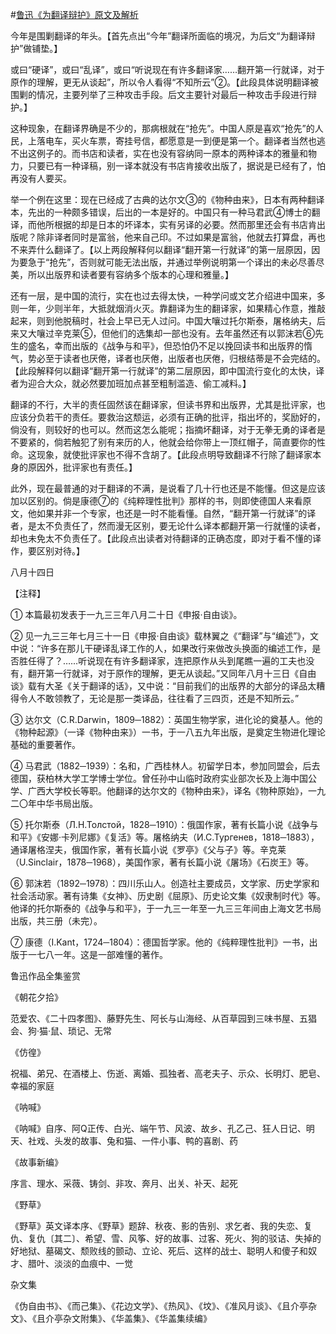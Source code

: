 #[鲁迅《为翻译辩护》原文及解析](https://www.vrrw.net/wx/8169.html)

今年是围剿翻译的年头。【首先点出“今年”翻译所面临的境况，为后文“为翻译辩护”做铺垫。】

或曰“硬译”，或曰“乱译”，或曰“听说现在有许多翻译家……翻开第一行就译，对于原作的理解，更无从谈起”，所以令人看得“不知所云”②。【此段具体说明翻译被围剿的情况，主要列举了三种攻击手段。后文主要针对最后一种攻击手段进行辩护。】

这种现象，在翻译界确是不少的，那病根就在“抢先”。中国人原是喜欢“抢先”的人民，上落电车，买火车票，寄挂号信，都愿意是一到便是第一个。翻译者当然也逃不出这例子的。而书店和读者，实在也没有容纳同一原本的两种译本的雅量和物力，只要已有一种译稿，别一译本就没有书店肯接收出版了，据说是已经有了，怕再没有人要买。



举一个例在这里：现在已经成了古典的达尔文③的《物种由来》，日本有两种翻译本，先出的一种颇多错误，后出的一本是好的。中国只有一种马君武④博士的翻译，而他所根据的却是日本的坏译本，实有另译的必要。然而那里还会有书店肯出版呢？除非译者同时是富翁，他来自己印。不过如果是富翁，他就去打算盘，再也不来弄什么翻译了。【以上两段解释何以翻译“翻开第一行就译”的第一层原因，因为要急于“抢先”，否则就可能无法出版，并通过举例说明第一个译出的未必尽善尽美，所以出版界和读者要有容纳多个版本的心理和雅量。】

还有一层，是中国的流行，实在也过去得太快，一种学问或文艺介绍进中国来，多则一年，少则半年，大抵就烟消火灭。靠翻译为生的翻译家，如果精心作意，推敲起来，则到他脱稿时，社会上早已无人过问。中国大嚷过托尔斯泰，屠格纳夫，后来又大嚷过辛克莱⑤，但他们的选集却一部也没有。去年虽然还有以郭沫若⑥先生的盛名，幸而出版的《战争与和平》，但恐怕仍不足以挽回读书和出版界的惰气，势必至于读者也厌倦，译者也厌倦，出版者也厌倦，归根结蒂是不会完结的。【此段解释何以翻译“翻开第一行就译”的第二层原因，即中国流行变化的太快，译者为迎合大众，就必然要加班加点甚至粗制滥造、偷工减料。】

翻译的不行，大半的责任固然该在翻译家，但读书界和出版界，尤其是批评家，也应该分负若干的责任。要救治这颓运，必须有正确的批评，指出坏的，奖励好的，倘没有，则较好的也可以。然而这怎么能呢；指摘坏翻译，对于无拳无勇的译者是不要紧的，倘若触犯了别有来历的人，他就会给你带上一顶红帽子，简直要你的性命。这现象，就使批评家也不得不含胡了。【此段点明导致翻译不行除了翻译家本身的原因外，批评家也有责任。】

此外，现在最普通的对于翻译的不满，是说看了几十行也还是不能懂。但这是应该加以区别的。倘是康德⑦的《纯粹理性批判》那样的书，则即使德国人来看原文，他如果并非一个专家，也还是一时不能看懂。自然，“翻开第一行就译”的译者，是太不负责任了，然而漫无区别，要无论什么译本都翻开第一行就懂的读者，却也未免太不负责任了。【此段点出读者对待翻译的正确态度，即对于看不懂的译作，要区别对待。】

八月十四日





【注释】

① 本篇最初发表于一九三三年八月二十日《申报·自由谈》。

② 见一九三三年七月三十一日《申报·自由谈》载林翼之《“翻译”与“编述”》，文中说：“许多在那儿干硬译乱译工作的人，如果改行来做改头换面的编述工作，是否胜任得了？……听说现在有许多翻译家，连把原作从头到尾瞧一遍的工夫也没有，翻开第一行就译，对于原作的理解，更无从谈起。”又同年八月十三日《自由谈》载有大圣《关于翻译的话》，又中说：“目前我们的出版界的大部分的译品太糟得令人不敢领教了，无论是那一类译品，往往看了三四页，还是不知所云。”

③ 达尔文（C.R.Darwin，1809─1882）：英国生物学家，进化论的奠基人。他的《物种起源》（一译《物种由来》）一书，于一八五九年出版，是奠定生物进化理论基础的重要著作。

④ 马君武（1882─1939）：名和，广西桂林人。初留学日本，参加同盟会，后去德国，获柏林大学工学博士学位。曾任孙中山临时政府实业部次长及上海中国公学、广西大学校长等职。他翻译的达尔文的《物种由来》，译名《物种原始》，一九二〇年中华书局出版。

⑤ 托尔斯泰（Л.Н.Толстой，1828─1910）：俄国作家，著有长篇小说《战争与和平》《安娜·卡列尼娜》《复活》等。屠格纳夫（И.С.Тургенев，1818─1883），通译屠格涅夫，俄国作家，著有长篇小说《罗亭》《父与子》等。辛克莱（U.Sinclair，1878─1968），美国作家，著有长篇小说《屠场》《石炭王》等。

⑥ 郭沫若（1892─1978）：四川乐山人。创造社主要成员，文学家、历史学家和社会活动家。著有诗集《女神》、历史剧《屈原》、历史论文集《奴隶制时代》等。他译的托尔斯泰的《战争与和平》，于一九三一年至一九三三年间由上海文艺书局出版，共三册（未完）。

⑦ 康德（I.Kant，1724─1804）：德国哲学家。他的《纯粹理性批判》一书，出版于一七八一年。这是一部难懂的著作。

鲁迅作品全集鉴赏

《朝花夕拾》

范爱农、《二十四孝图》、藤野先生、阿长与山海经、从百草园到三味书屋、五猖会、狗·猫·鼠、琐记、无常

《仿徨》

祝福、弟兄、在酒楼上、伤逝、离婚、孤独者、高老夫子、示众、长明灯、肥皂、幸福的家庭

《呐喊》

《呐喊》自序、阿Q正传、白光、端午节、风波、故乡、孔乙己、狂人日记、明天、社戏、头发的故事、兔和猫、一件小事、鸭的喜剧、药

《故事新编》

序言、理水、采薇、铸剑、非攻、奔月、出关、补天、起死

《野草》

《野草》英文译本序、《野草》题辞、秋夜、影的告别、求乞者、我的失恋、复仇、复仇〔其二〕、希望、雪、风筝、好的故事、过客、死火、狗的驳诘、失掉的好地狱、墓碣文、颓败线的颤动、立论、死后、这样的战士、聪明人和傻子和奴才、腊叶、淡淡的血痕中、一觉

杂文集

《伪自由书》、《而己集》、《花边文学》、《热风》、《坟》、《准风月谈》、《且介亭杂文》、《且介亭杂文附集》、《华盖集》、《华盖集续编》

